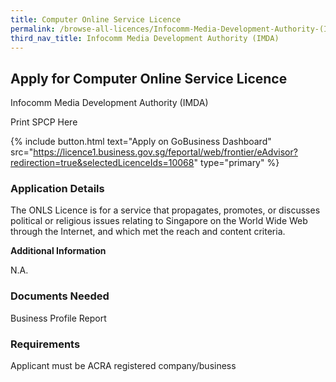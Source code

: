```yaml
---
title: Computer Online Service Licence
permalink: /browse-all-licences/Infocomm-Media-Development-Authority-(IMDA)/Computer-Online-Service-Licence
third_nav_title: Infocomm Media Development Authority (IMDA)
---
```


## Apply for Computer Online Service Licence

Infocomm Media Development Authority (IMDA)

Print SPCP Here


{% include button.html text="Apply on GoBusiness Dashboard" src="https://licence1.business.gov.sg/feportal/web/frontier/eAdvisor?redirection=true&selectedLicenceIds=10068" type="primary" %}

### Application Details

<p>The ONLS Licence is for a service that propagates, promotes, or discusses political or religious issues relating to Singapore on the World Wide Web through the Internet, and which met the reach and content criteria.</p>

**Additional Information**

N.A.

### Documents Needed

Business Profile Report

### Requirements

Applicant must be ACRA registered company/business

